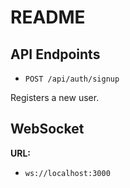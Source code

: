 # README
## API Endpoints

- `POST /api/auth/signup`

Registers a new user.

## WebSocket

**URL:**

- `ws://localhost:3000`
